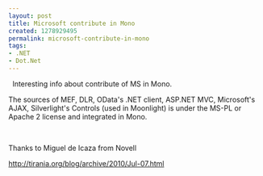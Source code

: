 ```yaml
---
layout: post
title: Microsoft contribute in Mono
created: 1278929495
permalink: microsoft-contribute-in-mono
tags:
- .NET
- Dot.Net
---
```

<p>&nbsp;&nbsp;Interesting info about contribute of MS in Mono.</p>
<p>The sources of MEF, DLR, OData's .NET client, ASP.NET MVC, Microsoft's AJAX, Silverlight's Controls (used in Moonlight) is under the MS-PL or Apache 2 license and integrated in Mono.</p>
<p>&nbsp;</p>
<p>Thanks to Miguel de Icaza from Novell</p>
<p><a href="http://tirania.org/blog/archive/2010/Jul-07.html">http://tirania.org/blog/archive/2010/Jul-07.html</a></p>
<p>&nbsp;</p>

